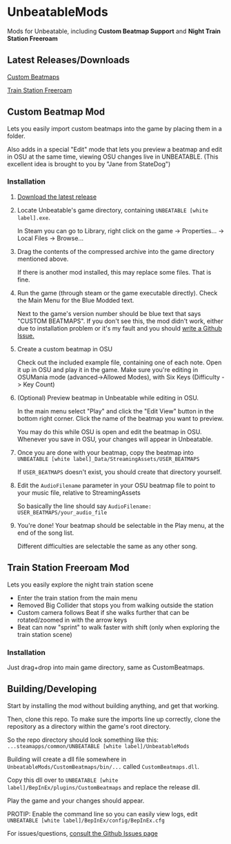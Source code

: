 # UnbeatableMods
Mods for Unbeatable, including **Custom Beatmap Support** and **Night Train Station Freeroam**

## Latest Releases/Downloads

[Custom Beatmaps](https://github.com/adrisj7/UnbeatableMods/releases/tag/1.3.0)

[Train Station Freeroam](https://github.com/adrisj7/UnbeatableMods/releases/tag/1.1.0)


## Custom Beatmap Mod

Lets you easily import custom beatmaps into the game by placing them in a folder.

Also adds in a special "Edit" mode that lets you preview a beatmap and edit in OSU
at the same time, viewing OSU changes live in UNBEATABLE.
(This excellent idea is brought to you by "Jane from StateDog")

### Installation

1) [Download the latest release](https://github.com/adrisj7/UnbeatableMods/releases)

2) Locate Unbeatable's game directory, containing `UNBEATABLE [white label].exe`.

	In Steam you can go to Library, right click on the game -> Properties... -> Local Files -> Browse...

3) Drag the contents of the compressed archive into the game directory mentioned above.

	If there is another mod installed, this may replace some files. That is fine.

4) Run the game (through steam or the game executable directly). Check the Main Menu for the Blue Modded text.

	Next to the game's version number should be blue text that says "CUSTOM BEATMAPS".
	If you don't see this, the mod didn't work, either due to installation problem or it's my fault and you should [write a Github Issue.](https://github.com/adrisj7/UnbeatableMods/issues)

5) Create a custom beatmap in OSU

	Check out the included example file, containing one of each note. Open it up in OSU and play it in the game.
	Make sure you're editing in OSUMania mode (advanced->Allowed Modes), with Six Keys (Difficulty -> Key Count)

6) (Optional) Preview beatmap in Unbeatable while editing in OSU.

	In the main menu select "Play" and click the "Edit View" button in the bottom right corner.
	Click the name of the beatmap you want to preview.
   
	You may do this while OSU is open and edit the beatmap in OSU. Whenever you save in OSU, your
	changes will appear in Unbeatable.

7) Once you are done with your beatmap, copy the beatmap into `UNBEATABLE [white label]_Data/StreamingAssets/USER_BEATMAPS`

	If `USER_BEATMAPS` doesn't exist, you should create that directory yourself.

8) Edit the `AudioFilename` parameter in your OSU beatmap file to point to your music file, relative to StreamingAssets

	So basically the line should say `AudioFilename: USER_BEATMAPS/your_audio_file`

9) You're done! Your beatmap should be selectable in the Play menu, at the end of the song list.

	Different difficulties are selectable the same as any other song.

## Train Station Freeroam Mod

Lets you easily explore the night train station scene

- Enter the train station from the main menu
- Removed Big Collider that stops you from walking outside the station
- Custom camera follows Beat if she walks further that can be rotated/zoomed in with the arrow keys
- Beat can now "sprint" to walk faster with shift (only when exploring the train station scene)

### Installation

Just drag+drop into main game directory, same as CustomBeatmaps.


## Building/Developing

Start by installing the mod without building anything, and get that working.

Then, clone this repo. To make sure the imports line up correctly, clone the repository as a directory within the game's root directory.

So the repo directory should look something like this: `...steamapps/common/UNBEATABLE [white label]/UnbeatableMods`

Building will create a dll file somewhere in `UnbeatableMods/CustomBeatmaps/bin/...` called `CustomBeatmaps.dll`.

Copy this dll over to `UNBEATABLE [white label]/BepInEx/plugins/CustomBeatmaps` and replace the release dll.

Play the game and your changes should appear.

PROTIP: Enable the command line so you can easily view logs, edit `UNBEATABLE [white label]/BepInEx/config/BepInEx.cfg`




For issues/questions, [consult the Github Issues page](https://github.com/adrisj7/UnbeatableMods/issues)
